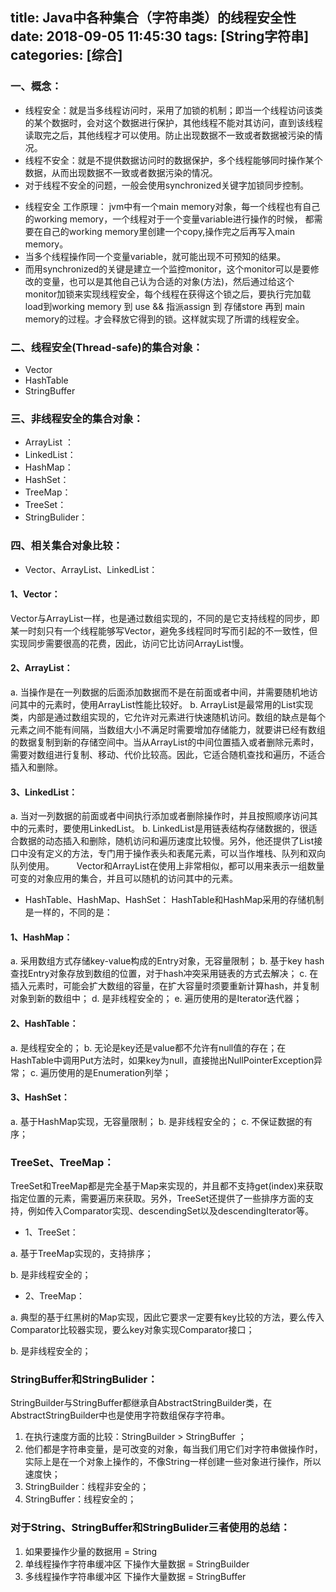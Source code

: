 title: Java中各种集合（字符串类）的线程安全性
date: 2018-09-05 11:45:30
tags: [String字符串]
categories: [综合]
---
### 一、概念：

* 线程安全：就是当多线程访问时，采用了加锁的机制；即当一个线程访问该类的某个数据时，会对这个数据进行保护，其他线程不能对其访问，直到该线程读取完之后，其他线程才可以使用。防止出现数据不一致或者数据被污染的情况。
* 线程不安全：就是不提供数据访问时的数据保护，多个线程能够同时操作某个数据，从而出现数据不一致或者数据污染的情况。
* 对于线程不安全的问题，一般会使用synchronized关键字加锁同步控制。
<!--more-->
* 线程安全 工作原理： jvm中有一个main memory对象，每一个线程也有自己的working memory，一个线程对于一个变量variable进行操作的时候， 都需要在自己的working memory里创建一个copy,操作完之后再写入main memory。 
* 当多个线程操作同一个变量variable，就可能出现不可预知的结果。 
* 而用synchronized的关键是建立一个监控monitor，这个monitor可以是要修改的变量，也可以是其他自己认为合适的对象(方法)，然后通过给这个monitor加锁来实现线程安全，每个线程在获得这个锁之后，要执行完加载load到working memory 到 use && 指派assign 到 存储store 再到 main memory的过程。才会释放它得到的锁。这样就实现了所谓的线程安全。
 

### 二、线程安全(Thread-safe)的集合对象：

* Vector 
* HashTable
* StringBuffer
 

### 三、非线程安全的集合对象：

* ArrayList ：
* LinkedList：
* HashMap：
* HashSet：
* TreeMap：
* TreeSet：
* StringBulider：
 

### 四、相关集合对象比较：

* Vector、ArrayList、LinkedList： 
#### 1、Vector： 
Vector与ArrayList一样，也是通过数组实现的，不同的是它支持线程的同步，即某一时刻只有一个线程能够写Vector，避免多线程同时写而引起的不一致性，但实现同步需要很高的花费，因此，访问它比访问ArrayList慢。 
#### 2、ArrayList： 
a. 当操作是在一列数据的后面添加数据而不是在前面或者中间，并需要随机地访问其中的元素时，使用ArrayList性能比较好。 
b. ArrayList是最常用的List实现类，内部是通过数组实现的，它允许对元素进行快速随机访问。数组的缺点是每个元素之间不能有间隔，当数组大小不满足时需要增加存储能力，就要讲已经有数组的数据复制到新的存储空间中。当从ArrayList的中间位置插入或者删除元素时，需要对数组进行复制、移动、代价比较高。因此，它适合随机查找和遍历，不适合插入和删除。 
#### 3、LinkedList： 
a. 当对一列数据的前面或者中间执行添加或者删除操作时，并且按照顺序访问其中的元素时，要使用LinkedList。 
b. LinkedList是用链表结构存储数据的，很适合数据的动态插入和删除，随机访问和遍历速度比较慢。另外，他还提供了List接口中没有定义的方法，专门用于操作表头和表尾元素，可以当作堆栈、队列和双向队列使用。
　　  Vector和ArrayList在使用上非常相似，都可以用来表示一组数量可变的对象应用的集合，并且可以随机的访问其中的元素。

 

* HashTable、HashMap、HashSet： 
HashTable和HashMap采用的存储机制是一样的，不同的是： 
#### 1、HashMap： 
a. 采用数组方式存储key-value构成的Entry对象，无容量限制； 
b. 基于key hash查找Entry对象存放到数组的位置，对于hash冲突采用链表的方式去解决； 
c. 在插入元素时，可能会扩大数组的容量，在扩大容量时须要重新计算hash，并复制对象到新的数组中； 
d. 是非线程安全的； 
e. 遍历使用的是Iterator迭代器；

#### 2、HashTable： 
a. 是线程安全的； 
b. 无论是key还是value都不允许有null值的存在；在HashTable中调用Put方法时，如果key为null，直接抛出NullPointerException异常； 
c. 遍历使用的是Enumeration列举；

#### 3、HashSet： 
a. 基于HashMap实现，无容量限制； 
b. 是非线程安全的； 
c. 不保证数据的有序；

 

### TreeSet、TreeMap： 
TreeSet和TreeMap都是完全基于Map来实现的，并且都不支持get(index)来获取指定位置的元素，需要遍历来获取。另外，TreeSet还提供了一些排序方面的支持，例如传入Comparator实现、descendingSet以及descendingIterator等。 
* 1、TreeSet： 

a. 基于TreeMap实现的，支持排序；

b. 是非线程安全的；

* 2、TreeMap： 

a. 典型的基于红黑树的Map实现，因此它要求一定要有key比较的方法，要么传入Comparator比较器实现，要么key对象实现Comparator接口； 

b. 是非线程安全的；

### StringBuffer和StringBulider： 
StringBuilder与StringBuffer都继承自AbstractStringBuilder类，在AbstractStringBuilder中也是使用字符数组保存字符串。

1. 在执行速度方面的比较：StringBuilder > StringBuffer ； 
　　  
2. 他们都是字符串变量，是可改变的对象，每当我们用它们对字符串做操作时，实际上是在一个对象上操作的，不像String一样创建一些对象进行操作，所以速度快； 
　　  
3. StringBuilder：线程非安全的； 
　  　
4. StringBuffer：线程安全的； 

### 对于String、StringBuffer和StringBulider三者使用的总结： 
1. 如果要操作少量的数据用 = String 
　　 
2. 单线程操作字符串缓冲区 下操作大量数据 = StringBuilder 
　 　
3. 多线程操作字符串缓冲区 下操作大量数据 = StringBuffer
